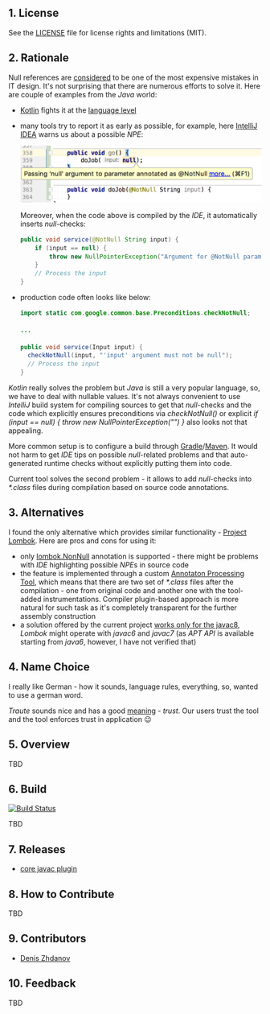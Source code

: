 ## 1. License

See the [LICENSE](LICENSE.md) file for license rights and limitations (MIT).

## 2. Rationale

Null references are [considered](https://en.wikipedia.org/wiki/Null_pointer#History) to be one of the most expensive mistakes in IT design. It's not surprising that there are numerous efforts to solve it. Here are couple of examples from the *Java* world:
* [Kotlin](https://kotlinlang.org/) fights it at the [language level](https://kotlinlang.org/docs/reference/null-safety.html)
* many tools try to report it as early as possible, for example, here [IntelliJ IDEA](https://www.jetbrains.com/idea/) warns us about a possible *NPE*: 

  ![warning-intellij.png](docs/img/warning-intellij.png)

  Moreover, when the code above is compiled by the *IDE*, it automatically inserts *null*-checks:

  ```java
  public void service(@NotNull String input) {
      if (input == null) {
          throw new NullPointerException("Argument for @NotNull parameter 'input' must not be null");
      }
      // Process the input
  }
  ```
* production code often looks like below:

  ```java
  import static com.google.common.base.Preconditions.checkNotNull;

  ...

  public void service(Input input) {
    checkNotNull(input, "'input' argument must not be null");
    // Process the input
  }
  ```

*Kotlin* really solves the problem but *Java* is still a very popular language, so, we have to deal with nullable values. It's not always convenient to use *IntelliJ* build system for compiling sources to get that *null*-checks and the code which explicitly ensures preconditions via *checkNotNull()* or explicit *if (input == null) { throw new NullPointerException("<description>") }* also looks not that appealing.  

More common setup is to configure a build through [Gradle](https://gradle.org/)/[Maven](http://maven.apache.org/). It would not harm to get *IDE* tips on possible *null*-related problems and that auto-generated runtime checks without explicitly putting them into code.  

Current tool solves the second problem - it allows to add *null*-checks into *\*.class* files during compilation based on source code annotations.

## 3. Alternatives

I found the only alternative which provides similar functionality - [Project Lombok](https://projectlombok.org/features/NonNull). Here are pros and cons for using it:
* only [lombok.NonNull](https://projectlombok.org/api/lombok/NonNull.html) annotation is supported - there might be problems with *IDE* highlighting possible *NPE*s in source code
* the feature is implemented through a custom [Annotaton Processing Tool](https://docs.oracle.com/javase/7/docs/technotes/guides/apt/index.html), which means that there are two set of *\*.class* files after the compilation - one from original code and another one with the tool-added instrumentations. Compiler plugin-based approach is more natural for such task as it's completely transparent for the further assembly construction
* a solution offered by the current project [works only for the javac8](core/javac/README.md#5-limitations), *Lombok* might operate with *javac6* and *javac7* (as *APT API* is available starting from *java6*, however, I have not verified that)

## 4. Name Choice

I really like German - how it sounds, language rules, everything, so, wanted to use a german word.  

*Traute* sounds nice and has a good [meaning](http://dictionary.reverso.net/german-english/Traute) - *trust*. Our users trust the tool and the tool enforces trust in application :wink:

## 5. Overview

TBD

## 6. Build

[![Build Status](https://travis-ci.org/denis-zhdanov/traute.svg?branch=master)](https://travis-ci.org/denis-zhdanov/traute)

TBD

## 7. Releases

* [core javac plugin](core/javac/RELEASE.md)

## 8. How to Contribute

TBD

## 9. Contributors

* [Denis Zhdanov](https://github.com/denis-zhdanov)

## 10. Feedback

TBD